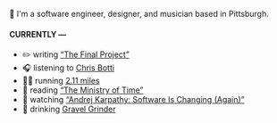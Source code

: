 👋 I'm a software engineer, designer, and musician based in Pittsburgh.

#### CURRENTLY —

* ✏️ writing [“The Final Project”](https://www.amoscato.com/journal/final-project/)
* 🎧 listening to [Chris Botti](https://www.last.fm/music/Chris+Botti/_/Someone+to+Watch+over+Me+-+Live)
* 🏃‍♂️ running [2.11 miles](https://www.strava.com/activities/15489640401)
* 📘 reading [“The Ministry of Time”](https://www.goodreads.com/book/show/199798179-the-ministry-of-time)
* 🍿 watching [“Andrej Karpathy: Software Is Changing (Again)”](https://youtu.be/LCEmiRjPEtQ)
* 🍺 drinking [Gravel Grinder](https://untappd.com/user/namoscato/checkin/1501369493)
